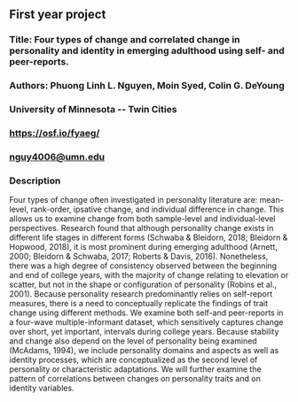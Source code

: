 ## First year project  

### Title: Four types of change and correlated change in personality and identity in emerging adulthood using self- and peer-reports.  

### Authors: Phuong Linh L. Nguyen, Moin Syed, Colin G. DeYoung

### University of Minnesota -- Twin Cities

### https://osf.io/fyaeg/  

### nguy4006@umn.edu

### Description 
Four types of change often investigated in personality literature are: mean-level, rank-order, ipsative change, and individual difference in change. This allows us to examine change from both sample-level and individual-level perspectives. Research found that although personality change exists in different life stages in different forms (Schwaba & Bleidorn, 2018; Bleidorn & Hopwood, 2018), it is most prominent during emerging adulthood (Arnett, 2000; Bleidorn & Schwaba, 2017; Roberts & Davis, 2016). Nonetheless, there was a high degree of consistency observed between the beginning and end of college years, with the majority of change relating to elevation or scatter, but not in the shape or configuration of personality (Robins et al., 2001). Because personality research predominantly relies on self-report measures, there is a need to conceptually replicate the findings of trait change using different methods. We examine both self-and peer-reports in a four-wave multiple-informant dataset, which sensitively captures change over short, yet important, intervals during college years. Because stability and change also depend on the level of personality being examined (McAdams, 1994), we include personality domains and aspects as well as identity processes, which are conceptualized as the second level of personality or characteristic adaptations. We will further examine the pattern of correlations between changes on personality traits and on identity variables.